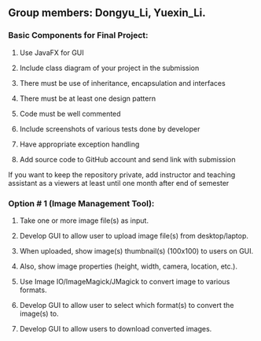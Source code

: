 ## Group members: Dongyu_Li, Yuexin_Li.

### Basic Components for Final Project:
1. Use JavaFX for GUI

2. Include class diagram of your project in the submission

3. There must be use of inheritance, encapsulation and interfaces

4. There must be at least one design pattern

5. Code must be well commented

6. Include screenshots of various tests done by developer 

7. Have appropriate exception handling

8. Add source code to GitHub account and send link with submission

If you want to keep the repository private, add instructor and teaching assistant as a viewers at least until one month after end of semester


### Option # 1 (Image Management Tool):
1. Take one or more image file(s) as input.

2. Develop GUI to allow user to upload image file(s) from desktop/laptop.

3. When uploaded, show image(s) thumbnail(s) (100x100) to users on GUI.

4. Also, show image properties (height, width, camera, location, etc.).

5. Use Image IO/ImageMagick/JMagick to convert image to various formats.

6. Develop GUI to allow user to select which format(s) to convert the image(s) to.

7. Develop GUI to allow users to download converted images.
